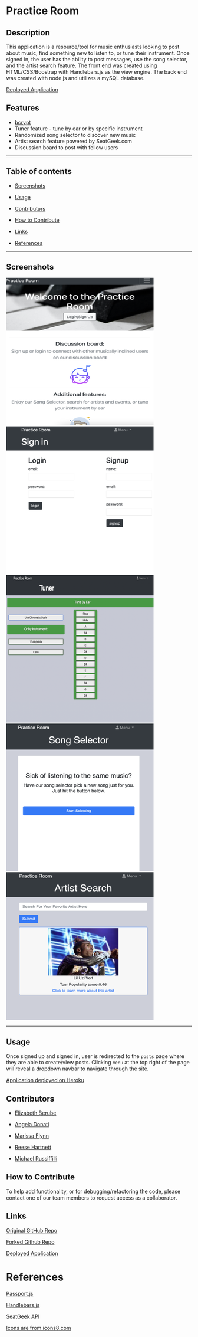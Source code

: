 # Practice Room
## Description

This application is a resource/tool for music enthusiasts looking to post about music, find something new to listen to, or tune their instrument. 
Once signed in, the user has the ability to post messages, use the song selector, and the artist search feature.  The front end was created using HTML/CSS/Boostrap with Handlebars.js as the view engine. The back end was created with node.js and utilizes a mySQL database. 

[Deployed Application](http://tranquil-eyrie-98828.herokuapp.com/) 



## Features

* [bcrypt](https://www.npmjs.com/package/bcrypt)
* Tuner feature - tune by ear or by specific instrument
* Randomized song selector to discover new music
* Artist search feature powered by SeatGeek.com
* Discussion board to post with fellow users

---

## Table of contents

* [Screenshots](#screenshots)

* [Usage](#usage)

* [Contributors](#contributors)

* [How to Contribute](#how-to-contribute)

* [Links](#links)

* [References](#references)

---
## Screenshots
<img src="public/img/landing-new.png" alt="Practice room home page" height="400" width="400"/>
<img src="public/img/login-new.png" alt="Practice room login and sign up page" height="400" width="400"/>
<img src="public/img/tuner.png" alt="Tune by ear page" height="400" width="400"/>
<img src="public/img/song-selector-new.png" alt="Song selector page" height="400" width="400"/>
<img src="public/img/artist-search-new.png" alt="Artist search page displaying results for Lil Uzi Vert" height="400" width="400"/>

--- 

## Usage

Once signed up and signed in, user is redirected to the `posts` page where they are able to create/view posts. Clicking `menu` at the top right of the page will reveal a dropdown navbar to navigate through the site.

[Application deployed on Heroku](http://tranquil-eyrie-98828.herokuapp.com/) 

## Contributors

* [Elizabeth Berube](https://github.com/elizabethdberube)

* [Angela Donati](https://github.com/a-donati)

* [Marissa Flynn](https://github.com/ottercreektourism)

* [Reese Hartnett](https://github.com/pasfrad)

* [Michael Russiffilli](https://github.com/AllDeus)

## How to Contribute

To help add functionality, or for debugging/refactoring the code, please contact one of our team members to request access as a collaborator.

## Links

[Original GitHub Repo](https://github.com/AllDeus/PracticeRoom) 

[Forked Github Repo](https://github.com/a-donati/PracticeRoom)

[Deployed Application](http://tranquil-eyrie-98828.herokuapp.com/) 


# References 

[Passport.js](https://www.passportjs.org/)

[Handlebars.js](https://www.npmjs.com/package/handlebars)

[SeatGeek API](http://platform.seatgeek.com/)

[Icons are from icons8.com](https://icons8.com/icons/set/calm)


